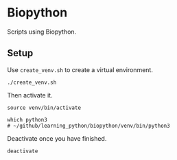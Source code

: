 # Biopython

Scripts using Biopython.

## Setup

Use `create_venv.sh` to create a virtual environment.

```console
./create_venv.sh
```

Then activate it.

```console
source venv/bin/activate

which python3
# ~/github/learning_python/biopython/venv/bin/python3
```

Deactivate once you have finished.

```console
deactivate
```
